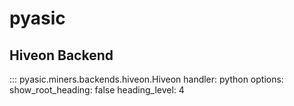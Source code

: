 # pyasic
## Hiveon Backend

::: pyasic.miners.backends.hiveon.Hiveon
    handler: python
    options:
        show_root_heading: false
        heading_level: 4
